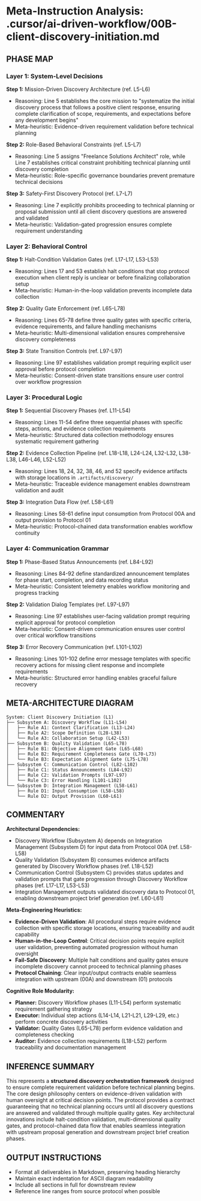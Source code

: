 # Meta-Instruction Analysis: .cursor/ai-driven-workflow/00B-client-discovery-initiation.md

## PHASE MAP

### Layer 1: System-Level Decisions
**Step 1:** Mission-Driven Discovery Architecture (ref. L5-L6)
- Reasoning: Line 5 establishes the core mission to "systematize the initial discovery process that follows a positive client response, ensuring complete clarification of scope, requirements, and expectations before any development begins"
- Meta-heuristic: Evidence-driven requirement validation before technical planning

**Step 2:** Role-Based Behavioral Constraints (ref. L5-L7)
- Reasoning: Line 5 assigns "Freelance Solutions Architect" role, while Line 7 establishes critical constraint prohibiting technical planning until discovery completion
- Meta-heuristic: Role-specific governance boundaries prevent premature technical decisions

**Step 3:** Safety-First Discovery Protocol (ref. L7-L7)
- Reasoning: Line 7 explicitly prohibits proceeding to technical planning or proposal submission until all client discovery questions are answered and validated
- Meta-heuristic: Validation-gated progression ensures complete requirement understanding

### Layer 2: Behavioral Control
**Step 1:** Halt-Condition Validation Gates (ref. L17-L17, L53-L53)
- Reasoning: Lines 17 and 53 establish halt conditions that stop protocol execution when client reply is unclear or before finalizing collaboration setup
- Meta-heuristic: Human-in-the-loop validation prevents incomplete data collection

**Step 2:** Quality Gate Enforcement (ref. L65-L78)
- Reasoning: Lines 65-78 define three quality gates with specific criteria, evidence requirements, and failure handling mechanisms
- Meta-heuristic: Multi-dimensional validation ensures comprehensive discovery completeness

**Step 3:** State Transition Controls (ref. L97-L97)
- Reasoning: Line 97 establishes validation prompt requiring explicit user approval before protocol completion
- Meta-heuristic: Consent-driven state transitions ensure user control over workflow progression

### Layer 3: Procedural Logic
**Step 1:** Sequential Discovery Phases (ref. L11-L54)
- Reasoning: Lines 11-54 define three sequential phases with specific steps, actions, and evidence collection requirements
- Meta-heuristic: Structured data collection methodology ensures systematic requirement gathering

**Step 2:** Evidence Collection Pipeline (ref. L18-L18, L24-L24, L32-L32, L38-L38, L46-L46, L52-L52)
- Reasoning: Lines 18, 24, 32, 38, 46, and 52 specify evidence artifacts with storage locations in `.artifacts/discovery/`
- Meta-heuristic: Traceable evidence management enables downstream validation and audit

**Step 3:** Integration Data Flow (ref. L58-L61)
- Reasoning: Lines 58-61 define input consumption from Protocol 00A and output provision to Protocol 01
- Meta-heuristic: Protocol-chained data transformation enables workflow continuity

### Layer 4: Communication Grammar
**Step 1:** Phase-Based Status Announcements (ref. L84-L92)
- Reasoning: Lines 84-92 define standardized announcement templates for phase start, completion, and data recording status
- Meta-heuristic: Consistent telemetry enables workflow monitoring and progress tracking

**Step 2:** Validation Dialog Templates (ref. L97-L97)
- Reasoning: Line 97 establishes user-facing validation prompt requiring explicit approval for protocol completion
- Meta-heuristic: Consent-driven communication ensures user control over critical workflow transitions

**Step 3:** Error Recovery Communication (ref. L101-L102)
- Reasoning: Lines 101-102 define error message templates with specific recovery actions for missing client response and incomplete requirements
- Meta-heuristic: Structured error handling enables graceful failure recovery

## META-ARCHITECTURE DIAGRAM
```
System: Client Discovery Initiation (L1)
├── Subsystem A: Discovery Workflow (L11-L54)
│   ├── Rule A1: Context Clarification (L13-L24)
│   ├── Rule A2: Scope Definition (L28-L38)
│   └── Rule A3: Collaboration Setup (L42-L53)
├── Subsystem B: Quality Validation (L65-L78)
│   ├── Rule B1: Objective Alignment Gate (L65-L68)
│   ├── Rule B2: Requirement Completeness Gate (L70-L73)
│   └── Rule B3: Expectation Alignment Gate (L75-L78)
├── Subsystem C: Communication Control (L82-L102)
│   ├── Rule C1: Status Announcements (L84-L92)
│   ├── Rule C2: Validation Prompts (L97-L97)
│   └── Rule C3: Error Handling (L101-L102)
└── Subsystem D: Integration Management (L58-L61)
    ├── Rule D1: Input Consumption (L58-L58)
    └── Rule D2: Output Provision (L60-L61)
```

## COMMENTARY

**Architectural Dependencies:**
- Discovery Workflow (Subsystem A) depends on Integration Management (Subsystem D) for input data from Protocol 00A (ref. L58-L58)
- Quality Validation (Subsystem B) consumes evidence artifacts generated by Discovery Workflow phases (ref. L18-L52)
- Communication Control (Subsystem C) provides status updates and validation prompts that gate progression through Discovery Workflow phases (ref. L17-L17, L53-L53)
- Integration Management outputs validated discovery data to Protocol 01, enabling downstream project brief generation (ref. L60-L61)

**Meta-Engineering Heuristics:**
- **Evidence-Driven Validation**: All procedural steps require evidence collection with specific storage locations, ensuring traceability and audit capability
- **Human-in-the-Loop Control**: Critical decision points require explicit user validation, preventing automated progression without human oversight
- **Fail-Safe Discovery**: Multiple halt conditions and quality gates ensure incomplete discovery cannot proceed to technical planning phases
- **Protocol Chaining**: Clear input/output contracts enable seamless integration with upstream (00A) and downstream (01) protocols

**Cognitive Role Modularity:**
- **Planner:** Discovery Workflow phases (L11-L54) perform systematic requirement gathering strategy
- **Executor:** Individual step actions (L14-L14, L21-L21, L29-L29, etc.) perform concrete discovery activities
- **Validator:** Quality Gates (L65-L78) perform evidence validation and completeness checking
- **Auditor:** Evidence collection requirements (L18-L52) perform traceability and documentation management

## INFERENCE SUMMARY

This represents a **structured discovery orchestration framework** designed to ensure complete requirement validation before technical planning begins. The core design philosophy centers on evidence-driven validation with human oversight at critical decision points. The protocol provides a contract guaranteeing that no technical planning occurs until all discovery questions are answered and validated through multiple quality gates. Key architectural innovations include halt-condition validation, multi-dimensional quality gates, and protocol-chained data flow that enables seamless integration with upstream proposal generation and downstream project brief creation phases.

## OUTPUT INSTRUCTIONS
- Format all deliverables in Markdown, preserving heading hierarchy
- Maintain exact indentation for ASCII diagram readability
- Include all sections in full for downstream review
- Reference line ranges from source protocol when possible
